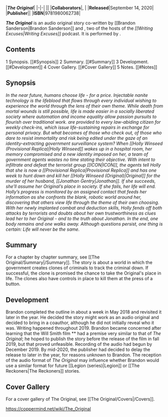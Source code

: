 |***The Original***|
|-|-|
||
|**Collaborators**|, |
|**Released**|September 14, 2020|
|**Publisher**||
|**ISBN**|9781980062738|

***The Original*** is an audio original story co-written by [[Brandon Sanderson\|Brandon Sanderson]] and , two of the hosts of the *[[Writing Excuses\|Writing Excuses]]* podcast. It is performed by .

## Contents

1 Synopsis. [[#Synopsis]] 
2 Summary. [[#Summary]] 
3 Development. [[#Development]] 
4 Cover Gallery. [[#Cover Gallery]] 
5 Notes. [[#Notes]] 


## Synopsis
*In the near future, humans choose life - for a price. Injectable nanite technology is the lifeblood that flows through every individual wishing to experience the world through the lens of their own theme. While death from mortal wounds is still possible, life is made easier in a socially liberated society where automation and income equality allow passion pursuits to flourish over traditional work.  are provided to every law-abiding citizen for weekly check-ins, which issue life-sustaining repairs in exchange for personal privacy. But what becomes of those who check out, of those who dare to resist immortality and risk being edited under the gaze of an identity-extracting government surveillance system?*
*When [[Holly Winseed (Provisional Replica)\|Holly Winseed]] wakes up in a hospital room, her memory compromised and a new identity imposed on her, a team of government agents wastes no time stating their objective. With intent to infiltrate and defeat the terrorist group [[ICON\|ICON]], the agents tell Holly that she is now a [[Provisional Replica\|Provisional Replica]] and has one week to hunt down and kill her [[Holly Winseed (Original)\|Original]] for the murder of her husband, [[Jonathan Gentry\|Jonathan]]. If she succeeds, she’ll assume her Original’s place in society. If she fails, her life will end. Holly’s progress is monitored by an assigned contact that feeds her information as she confronts the blank, robotic world around her, discovering that others view life through the theme of their own choosing.*
*With her newly implanted combat and deduction skills, Holly fends off both attacks by terrorists and doubts about her own trustworthiness as clues lead her to her Original - and to the truth about Jonathan. In the end, one body remains and one walks away. Although questions persist, one thing is certain: Life will never be the same.*

## Summary
For a chapter by chapter summary, see [[The Original/Summary\|/Summary]].
The story is about a world in which the government creates clones of criminals to track the criminal down. If successful, the clone is promised the chance to take the Original's place in life. The clones also have controls in place to kill them at the press of a button.

## Development
Brandon completed the outline in about a week in May 2018 and revisited it later in the year. He decided the story might work as an audio original and decided to bring in a coauthor, although he did not initially reveal who it was. Writing happened throughout 2019. Brandon became concerned after learning that the Will Smith film ** had a premise very similar to that of *The Original*; he hoped to publish the story before the release of the film in fall 2019, but that proved unfeasible. Recording of the audio had begun by December 2019. By mid-2020, the publisher had decided to delay the release to later in the year, for reasons unknown to Brandon.
The reception of the audio format of *The Original* may influence whether Brandon would use a similar format for future [[Legion (series)\|Legion]] or [[The Reckoners\|The Reckoners]] stories.

## Cover Gallery
For a cover gallery of The Original, see [[The Original/Covers\|/Covers]].


https://coppermind.net/wiki/The_Original